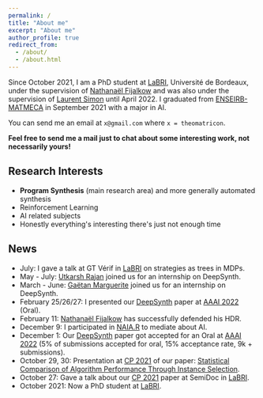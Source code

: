 ```yaml
---
permalink: /
title: "About me"
excerpt: "About me"
author_profile: true
redirect_from: 
  - /about/
  - /about.html
---
```


Since October 2021, I am a PhD student at [LaBRI][LABRI], Université de Bordeaux, under the supervision of [Nathanaël Fijalkow](https://nathanael-fijalkow.github.io/) and was also under the supervision of [Laurent Simon](https://www.labri.fr/perso/lsimon/) until April 2022.
I graduated from [ENSEIRB-MATMECA][ENSEIRB] in September 2021 with a major in AI.

You can send me an email at `x@gmail.com` where `x = theomatricon`.

**Feel free to send me a mail just to chat about some interesting work, not necessarily yours!**

## Research Interests

- **Program Synthesis** (main research area) and more generally automated synthesis
- Reinforcement Learning
- AI related subjects
- Honestly everything's interesting there's just not enough time

## News

- July: I gave a talk at GT Vérif in [LaBRI][LABRI] on strategies as trees in MDPs.
- May - July: [Utkarsh Rajan](https://github.com/UtkarshRjn) joined us for an internship on DeepSynth.
- March - June: [Gaëtan Marguerite](https://github.com/gaetanmargueritte) joined us for an internship on DeepSynth.
- February 25/26/27: I presented our [DeepSynth][DeepSynth-arxiv] paper at [AAAI 2022](https://aaai.org/Conferences/AAAI-22/) (Oral).
- February 11: [Nathanaël Fijalkow](https://nathanael-fijalkow.github.io/) has successfully defended his HDR.
- December 9: I participated in [NAIA.R](https://forum.naia.io/) to mediate about AI.
- December 1: Our [DeepSynth][DeepSynth-arxiv] paper got accepted for an Oral at [AAAI 2022](https://aaai.org/Conferences/AAAI-22/) (5% of submissions accepted for oral, 15% acceptance rate, 9k + submissions).
- October 29, 30: Presentation at [CP 2021][CP21] of our paper: [Statistical Comparison of Algorithm Performance Through Instance Selection][PSEAS-paper].
- October 27: Gave a talk about our [CP 2021][CP21] paper at SemiDoc in [LaBRI][LABRI].
- October 2021: Now a PhD student at [LaBRI][LABRI].

[ENSEIRB]: https://enseirb-matmeca.bordeaux-inp.fr/
[LABRI]: https://www.labri.fr/
[TUR]: https://www.turing.ac.uk/
[CP21]: https://cp2021.a4cp.org/
[PSEAS-paper]: https://doi.org/10.4230/LIPIcs.CP.2021.43
[PSEAS-code]: https://github.com/Theomat/PSEAS
[PSEAS-video]: https://www.youtube.com/watch?v=BO0313cajPI
[DeepSynth-arxiv]: https://arxiv.org/abs/2110.12485
[DeepSynth-code]: https://github.com/nathanael-fijalkow/DeepSynth/
